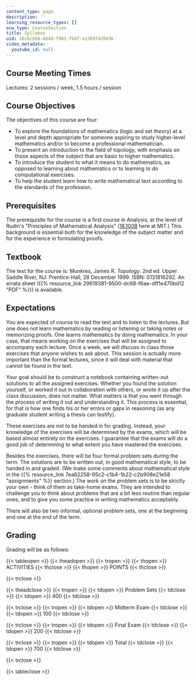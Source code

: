 ```yaml
---
content_type: page
description: ''
learning_resource_types: []
ocw_type: CourseSection
title: Syllabus
uid: 16cbcb66-664d-f902-fb8f-e13897420436
video_metadata:
  youtube_id: null
---
```


Course Meeting Times
--------------------

Lectures: 2 sessions / week, 1.5 hours / session

Course Objectives
-----------------

The objectives of this course are four:

*   To explore the foundations of mathematics (logic and set theory) at a level and depth appropriate for someone aspiring to study higher-level mathematics and/or to become a professional mathematician.
*   To present an introduction to the field of topology, with emphasis on those aspects of the subject that are basic to higher mathematics.
*   To introduce the student to what it means to do mathematics, as opposed to learning about mathematics or to learning to do computational exercises.
*   To help the student learn how to write mathematical text according to the standards of the profession.

Prerequisites
-------------

The prerequisite for the course is a first course in Analysis, at the level of Rudin's "Principles of Mathematical Analysis" ([18.100B](/courses/18-100b-analysis-i-fall-2010) here at MIT.) This background is essential both for the knowledge of the subject matter and for the experience in formulating proofs.

Textbook
--------

The text for the course is: Munkres, James R. _Topology._ 2nd ed. Upper Saddle River, NJ: Prentice-Hall, 28 December 1999. ISBN: 0131816292. An errata sheet ({{% resource_link 29619381-9500-dc68-f6ae-dff1e470bd12 "PDF" %}}) is available.

Expectations
------------

You are expected of course to read the text and to listen to the lectures. But one does not learn mathematics by reading or listening or taking notes or memorizing proofs. One learns mathematics by doing mathematics. In your case, that means working on the exercises that will be assigned to accompany each lecture. Once a week, we will discuss in class those exercises that anyone wishes to ask about. This session is actually more important than the formal lectures, since it will deal with material that cannot be found in the text.

Your goal should be to construct a notebook containing written-out solutions to all the assigned exercises. Whether you found the solution yourself, or worked it out in collaboration with others, or wrote it up after the class discussion, does not matter. What matters is that you went through the process of writing it out and understanding it. This process is essential, for that is how one finds his or her errors or gaps in reasoning (as any graduate student writing a thesis can testify).

These exercises are not to be handed in for grading. Instead, your knowledge of the exercises will be determined by the exams, which will be based almost entirely on the exercises. I guarantee that the exams will do a good job of determining to what extent you have mastered the exercises.

Besides the exercises, there will be four formal problem sets during the term. The solutions are to be written out, in good mathematical style, to be handed in and graded. (We make some comments about mathematical style in the {{% resource_link 7ea62258-95c2-c1b4-1b22-c2b908e21e58 "assignments" %}} section.) The work on the problem sets is to be strictly your own - think of them as take-home exams. They are intended to challenge you to think about problems that are a bit less routine than regular ones, and to give you some practice in writing mathematics acceptably.

There will also be two informal, optional problem sets, one at the beginning and one at the end of the term.

Grading
-------

Grading will be as follows:

{{< tableopen >}}
{{< theadopen >}}
{{< tropen >}}
{{< thopen >}}
ACTIVITIES
{{< thclose >}}
{{< thopen >}}
POINTS
{{< thclose >}}

{{< trclose >}}

{{< theadclose >}}
{{< tropen >}}
{{< tdopen >}}
Problem Sets
{{< tdclose >}}
{{< tdopen >}}
400
{{< tdclose >}}

{{< trclose >}}
{{< tropen >}}
{{< tdopen >}}
Midterm Exam
{{< tdclose >}}
{{< tdopen >}}
100
{{< tdclose >}}

{{< trclose >}}
{{< tropen >}}
{{< tdopen >}}
Final Exam
{{< tdclose >}}
{{< tdopen >}}
200
{{< tdclose >}}

{{< trclose >}}
{{< tropen >}}
{{< tdopen >}}
Total
{{< tdclose >}}
{{< tdopen >}}
700
{{< tdclose >}}

{{< trclose >}}

{{< tableclose >}}